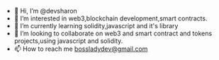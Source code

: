 - 👋 Hi, I’m @devsharon
- 👀 I’m interested in web3,blockchain development,smart contracts.
- 🌱 I’m currently learning solidity,javascript and it's library
- 💞️ I’m looking to collaborate on web3 and smart contract and tokens projects,using javascript and solidity.
- 📫 How to reach me bossladydev@gmail.com
